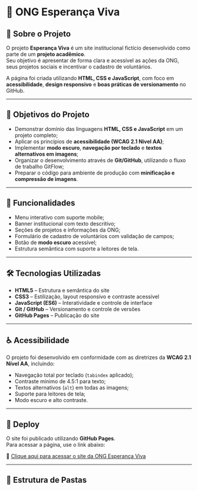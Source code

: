 # 🌿 ONG Esperança Viva

## 📖 Sobre o Projeto
O projeto **Esperança Viva** é um site institucional fictício desenvolvido como parte de um **projeto acadêmico**.  
Seu objetivo é apresentar de forma clara e acessível as ações da ONG, seus projetos sociais e incentivar o cadastro de voluntários.  

A página foi criada utilizando **HTML, CSS e JavaScript**, com foco em **acessibilidade**, **design responsivo** e **boas práticas de versionamento** no GitHub.

---

## 🎯 Objetivos do Projeto
- Demonstrar domínio das linguagens **HTML, CSS e JavaScript** em um projeto completo;  
- Aplicar os princípios de **acessibilidade (WCAG 2.1 Nível AA)**;  
- Implementar **modo escuro**, **navegação por teclado** e **textos alternativos em imagens**;  
- Organizar o desenvolvimento através de **Git/GitHub**, utilizando o fluxo de trabalho GitFlow;  
- Preparar o código para ambiente de produção com **minificação e compressão de imagens**.

---

## 🧩 Funcionalidades
- Menu interativo com suporte mobile;  
- Banner institucional com texto descritivo;  
- Seções de projetos e informações da ONG;  
- Formulário de cadastro de voluntários com validação de campos;  
- Botão de **modo escuro** acessível;  
- Estrutura semântica com suporte a leitores de tela.

---

## 🛠️ Tecnologias Utilizadas
- **HTML5** – Estrutura e semântica do site  
- **CSS3** – Estilização, layout responsivo e contraste acessível  
- **JavaScript (ES6)** – Interatividade e controle de interface  
- **Git / GitHub** – Versionamento e controle de versões  
- **GitHub Pages** – Publicação do site  

---

## ♿ Acessibilidade
O projeto foi desenvolvido em conformidade com as diretrizes da **WCAG 2.1 Nível AA**, incluindo:
- Navegação total por teclado (`tabindex` aplicado);  
- Contraste mínimo de 4.5:1 para texto;  
- Textos alternativos (`alt`) em todas as imagens;  
- Suporte para leitores de tela;  
- Modo escuro e alto contraste.

---

## 🚀 Deploy
O site foi publicado utilizando **GitHub Pages**.  
Para acessar a página, use o link abaixo:

🔗 [Clique aqui para acessar o site da ONG Esperança Viva](https://seuusuario.github.io/esperanca-viva)

---

## 🧱 Estrutura de Pastas
